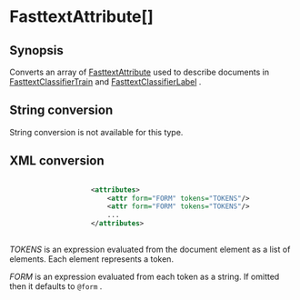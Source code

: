 <h1 class="converter">FasttextAttribute[]</h1>

## Synopsis

Converts an array of <a href="../converter/FasttextAttribute" class="converter">FasttextAttribute</a> used to describe documents in <a href="../module/FasttextClassifierTrain" class="module">FasttextClassifierTrain</a> and <a href="../module/FasttextClassifierLabel" class="module">FasttextClassifierLabel</a> .

## String conversion

String conversion is not available for this type.

## XML conversion



```xml

					<attributes>
						<attr form="FORM" tokens="TOKENS"/>
						<attr form="FORM" tokens="TOKENS"/>
						...
					</attributes>
				
```



 *TOKENS* is an expression evaluated from the document element as a list of elements. Each element represents a token.

 *FORM* is an expression evaluated from each token as a string. If omitted then it defaults to `@form` .

